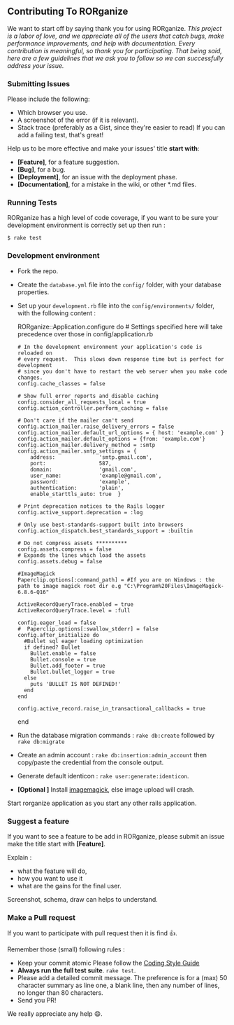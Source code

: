 ## Contributing To RORganize

We want to start off by saying thank you for using RORganize. _This project is a labor of love, and we appreciate all of the users that catch bugs, make performance improvements, and help with documentation. Every contribution is meaningful, so thank you for participating. That being said, here are a few guidelines that we ask you to follow so we can successfully address your issue._

### Submitting Issues

Please include the following:

* Which browser you use.
* A screenshot of the error (if it is relevant).
* Stack trace (preferably as a Gist, since they're easier to read) If you can add a failing test, that's great!

Help us to be more effective and make your issues' title **start with**:

* **[Feature]**, for a feature suggestion.
* **[Bug]**, for a bug.
* **[Deployment]**, for an issue with the deployment phase.
* **[Documentation]**, for a mistake in the wiki, or other *.md files.

### Running Tests

RORganize has a high level of code coverage, if you want to be sure your development environment is correctly set up then run :

    $ rake test

### Development environment
* Fork the repo.
* Create the ```database.yml``` file into the ```config/``` folder, with your database properties.
* Set up your ```development.rb``` file into the ```config/environments/``` folder, with the following content :


    RORganize::Application.configure do
      # Settings specified here will take precedence over those in config/application.rb

      # In the development environment your application's code is reloaded on
      # every request.  This slows down response time but is perfect for development
      # since you don't have to restart the web server when you make code changes.
      config.cache_classes = false

      # Show full error reports and disable caching
      config.consider_all_requests_local = true
      config.action_controller.perform_caching = false

      # Don't care if the mailer can't send
      config.action_mailer.raise_delivery_errors = false
      config.action_mailer.default_url_options = { host: 'example.com' }
      config.action_mailer.default_options = {from: 'example.com'}
      config.action_mailer.delivery_method = :smtp
      config.action_mailer.smtp_settings = {
          address:              'smtp.gmail.com',
          port:                 587,
          domain:               'gmail.com',
          user_name:            'example@gmail.com',
          password:             'example',
          authentication:       'plain',
          enable_starttls_auto: true  }

      # Print deprecation notices to the Rails logger
      config.active_support.deprecation = :log

      # Only use best-standards-support built into browsers
      config.action_dispatch.best_standards_support = :builtin

      # Do not compress assets **********
      config.assets.compress = false
      # Expands the lines which load the assets
      config.assets.debug = false

      #ImageMagick
      Paperclip.options[:command_path] = #If you are on Windows : the path to image magick root dir e.g "C:\Program%20Files\ImageMagick-6.8.6-Q16"

      ActiveRecordQueryTrace.enabled = true
      ActiveRecordQueryTrace.level = :full

      config.eager_load = false
      #  Paperclip.options[:swallow_stderr] = false
      config.after_initialize do
        #Bullet sql eager loading optimization
        if defined? Bullet
          Bullet.enable = false
          Bullet.console = true
          Bullet.add_footer = true
          Bullet.bullet_logger = true
        else
          puts 'BULLET IS NOT DEFINED!'
        end
      end

      config.active_record.raise_in_transactional_callbacks = true

    end
* Run the database migration commands : ```rake db:create``` followed by ```rake db:migrate```
* Create an admin account : ```rake db:insertion:admin_account``` then copy/paste the credential from the console output.
* Generate default identicon : ```rake user:generate:identicon```.
* **[Optional ]** Install [imagemagick](http://www.imagemagick.org/script/binary-releases.php), else image upload will crash.

Start rorganize application as you start any other rails application.

### Suggest a feature

If you want to see a feature to be add in RORganize, please submit an issue make the title start with **[Feature]**.

Explain :

* what the feature will do,
* how you want to use it
* what are the gains for the final user.

Screenshot, schema, draw can helps to understand.

### Make a Pull request
If you want to participate with pull request then it is find :+1:.

Remember those (small) following rules :
* Keep your commit atomic
 Please follow the [Coding Style Guide](https://github.com/bbatsov/ruby-style-guide)
* **Always run the full test suite**. `rake test`.
* Please add a detailed commit message. The preference is for a (max) 50 character summary as line one, a blank line, then any number of lines, no longer than 80 characters.
* Send you PR!

We really appreciate any help :smile:.

